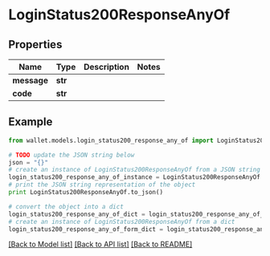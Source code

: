 # LoginStatus200ResponseAnyOf


## Properties

Name | Type | Description | Notes
------------ | ------------- | ------------- | -------------
**message** | **str** |  | 
**code** | **str** |  | 

## Example

```python
from wallet.models.login_status200_response_any_of import LoginStatus200ResponseAnyOf

# TODO update the JSON string below
json = "{}"
# create an instance of LoginStatus200ResponseAnyOf from a JSON string
login_status200_response_any_of_instance = LoginStatus200ResponseAnyOf.from_json(json)
# print the JSON string representation of the object
print LoginStatus200ResponseAnyOf.to_json()

# convert the object into a dict
login_status200_response_any_of_dict = login_status200_response_any_of_instance.to_dict()
# create an instance of LoginStatus200ResponseAnyOf from a dict
login_status200_response_any_of_form_dict = login_status200_response_any_of.from_dict(login_status200_response_any_of_dict)
```
[[Back to Model list]](../README.md#documentation-for-models) [[Back to API list]](../README.md#documentation-for-api-endpoints) [[Back to README]](../README.md)


